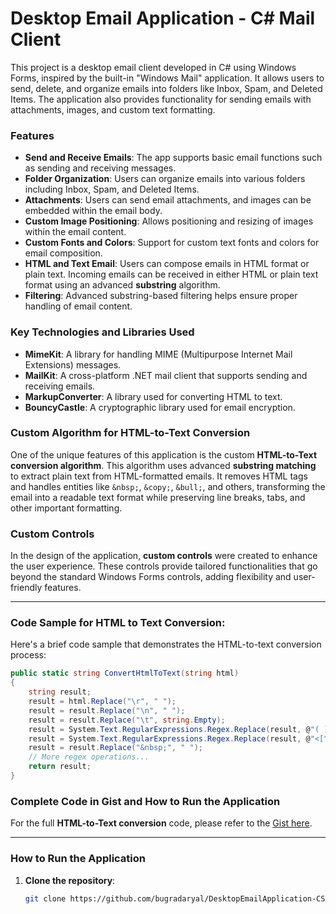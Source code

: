 # Desktop Email Application - C# Mail Client

This project is a desktop email client developed in C# using Windows Forms, inspired by the built-in "Windows Mail" application. It allows users to send, delete, and organize emails into folders like Inbox, Spam, and Deleted Items. The application also provides functionality for sending emails with attachments, images, and custom text formatting.

### Features

- **Send and Receive Emails**: The app supports basic email functions such as sending and receiving messages.
- **Folder Organization**: Users can organize emails into various folders including Inbox, Spam, and Deleted Items.
- **Attachments**: Users can send email attachments, and images can be embedded within the email body.
- **Custom Image Positioning**: Allows positioning and resizing of images within the email content.
- **Custom Fonts and Colors**: Support for custom text fonts and colors for email composition.
- **HTML and Text Email**: Users can compose emails in HTML format or plain text. Incoming emails can be received in either HTML or plain text format using an advanced **substring** algorithm.
- **Filtering**: Advanced substring-based filtering helps ensure proper handling of email content.

### Key Technologies and Libraries Used

- **MimeKit**: A library for handling MIME (Multipurpose Internet Mail Extensions) messages.
- **MailKit**: A cross-platform .NET mail client that supports sending and receiving emails.
- **MarkupConverter**: A library used for converting HTML to text.
- **BouncyCastle**: A cryptographic library used for email encryption.

### Custom Algorithm for HTML-to-Text Conversion

One of the unique features of this application is the custom **HTML-to-Text conversion algorithm**. This algorithm uses advanced **substring matching** to extract plain text from HTML-formatted emails. It removes HTML tags and handles entities like `&nbsp;`, `&copy;`, `&bull;`, and others, transforming the email into a readable text format while preserving line breaks, tabs, and other important formatting.

### Custom Controls

In the design of the application, **custom controls** were created to enhance the user experience. These controls provide tailored functionalities that go beyond the standard Windows Forms controls, adding flexibility and user-friendly features.

---

### Code Sample for HTML to Text Conversion:

Here's a brief code sample that demonstrates the HTML-to-text conversion process:

```csharp
public static string ConvertHtmlToText(string html)
{
    string result;
    result = html.Replace("\r", " ");
    result = result.Replace("\n", " ");
    result = result.Replace("\t", string.Empty);
    result = System.Text.RegularExpressions.Regex.Replace(result, @"( )+", " ");
    result = System.Text.RegularExpressions.Regex.Replace(result, @"<[^>]*>", string.Empty, System.Text.RegularExpressions.RegexOptions.IgnoreCase);
    result = result.Replace("&nbsp;", " ");
    // More regex operations...
    return result;
}
```
### Complete Code in Gist and How to Run the Application

For the full **HTML-to-Text conversion** code, please refer to the [Gist here](https://gist.github.com/bugradaryal/a6a1dbf19e6e75321fbcb22884785b1c).

---

### How to Run the Application

1. **Clone the repository**:
   ```bash
   git clone https://github.com/bugradaryal/DesktopEmailApplication-CSharpMailClient.git
